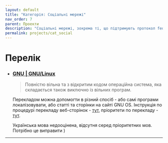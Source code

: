 ```yaml
---
layout: default
title: "Категорія: Соціальні мережі"
nav_order: 7
parent: Проекти
description: "Соціальні мережі, зокрема ті, що підтримують протокол fediverse"
permalink: projects/cat_social
---
```


# Перелік

- ### [GNU | GNU/Linux](https://www.gnu.org)
  > Повністю вільна та з відкритим кодом операційна система, яка складається також виключно із вільних програм.

  Перекладом можна допомогти в різний спосіб - або самі програми локалізовувати, або статті та сторінки на сайті GNU OS.
  Інструкція по процедурі перекладу веб-сторінок - [тут](https://www.gnu.org/server/standards/README.translations.html), пріоритети по перекладу - [тут](https://www.gnu.org/server/standards/translations/priorities.html).
  
  Українська мова недооцінена, відсутня серед пріоритетних мов. Потрібно це виправити )

---
